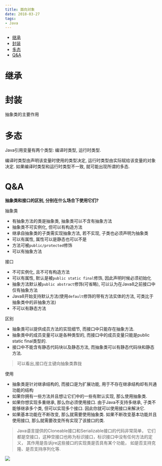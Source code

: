 ```yaml
---
title: 面向对象
date: 2018-03-27
tags:
- Java
---
```

<!-- TOC -->

- [继承](#继承)
- [封装](#封装)
- [多态](#多态)
- [Q&A](#qa)

<!-- /TOC -->

# 继承



# 封装

抽象类的主要作用

# 多态

Java引用变量有两个类型: 编译时类型, 运行时类型.

编译时类型由声明该变量时使用的类型决定, 运行时类型由实际赋给该变量的对象决定. 如果编译时类型和运行时类型不一致, 就可能出现所谓的多态.

# Q&A

**抽象类和接口的区别, 分别在什么场合下使用它们?**

抽象类

* 有抽象方法的类是抽象类, 抽象类可以不含有抽象方法
* 抽象类不可实例化, 但可以有构造方法
* 继承自抽象类的子类需实现抽象方法, 若不实现, 子类也必须声明为抽象类
* 可以有属性, 属性可以是静态也可以不是
* 方法可被`public/protected`修饰
* 可以有抽象方法

接口

* 不可实例化, 且不可有构造方法
* 可以有属性, 默认是被`public static final`修饰, 因此声明时候必须初始化
* 抽象方法默认被`public abstract`修饰(可省略), 可以认为在Java8之前接口中仅有抽象方法
* Java8开始支持默认方法(使用`default`修饰的带有方法实体的方法, 可类比于抽象类中的非抽象方法)
* 不可以有静态方法

区别

* 抽象类可以提供成员方法的实现细节, 而接口中只能存在抽象方法.
* 抽象类中的成员变量可以是各种类型的, 而接口中的成员变量只能是public static final类型的.
* 接口中不能含有静态代码块以及静态方法, 而抽象类可以有静态代码块和静态方法.

> 可以看出,接口在主键向抽象类靠拢

使用

* 抽象类是针对继承结构的, 而接口是为扩展功能, 用于不存在继承结构却有共通功能的结构
* 如果你拥有一些方法并且想让它们中的一些有默认实现, 那么使用抽象类.
* 如果你想实现多重继承, 那么你必须使用接口. 由于Java不支持多继承, 子类不能够继承多个类, 但可以实现多个接口. 因此你就可以使用接口来解决它.
* 如果基本功能在不断改变, 那么就需要使用抽象类. 如果不断改变基本功能并且使用接口, 那么就需要改变所有实现了该接口的类.

> Java语言提供的Cloneable接口和Serializable接口的代码非常简单，
> 它们都是空接口，这种空接口也称为标识接口，标识接口中没有任何方法的定义，
> 其作用是告诉jre这些接口的实现类是否具有某个功能，
> 如是否支持克隆、是否支持序列化等.

[![](https://static.segmentfault.com/v-5b1df2a7/global/img/creativecommons-cc.svg)](https://creativecommons.org/licenses/by-nc-nd/4.0/)